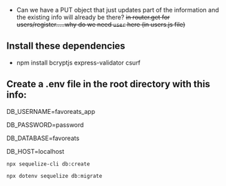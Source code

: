 - Can we have a PUT object that just updates part of the information and the existing info will already be there?
~~in router.get for users/register.....why do we need `user` here (in users.js file)~~


## Install these dependencies
- npm install bcryptjs express-validator csurf

## Create a .env file in the root directory with this info:
DB_USERNAME=favoreats_app

DB_PASSWORD=password

DB_DATABASE=favoreats

DB_HOST=localhost


```npx sequelize-cli db:create```

```npx dotenv sequelize db:migrate```
